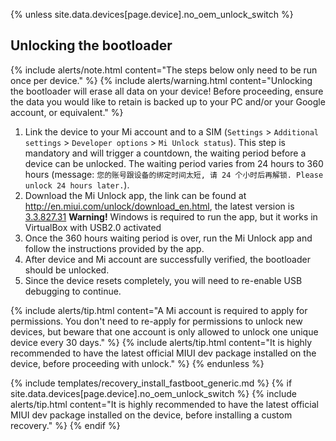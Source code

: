 {% unless site.data.devices[page.device].no_oem_unlock_switch %}
## Unlocking the bootloader

{% include alerts/note.html content="The steps below only need to be run once per device." %}
{% include alerts/warning.html content="Unlocking the bootloader will erase all data on your device!
Before proceeding, ensure the data you would like to retain is backed up to your PC and/or your Google account, or equivalent." %}

1. Link the device to your Mi account and to a SIM (`Settings` > `Additional settings` > `Developer options` > `Mi Unlock status`). This step is mandatory and will trigger a countdown, the waiting period before a device can be unlocked. The waiting period varies from 24 hours to 360 hours (message: `您的账号跟设备的绑定时间太短, 请 24 个小时后再解锁. Please unlock 24 hours later.`).
1. Download the Mi Unlock app, the link can be found at <http://en.miui.com/unlock/download_en.html>, the latest version is [3.3.827.31](http://miuirom.xiaomi.com/rom/u1106245679/3.3.827.31/miflash_unlock-en-3.3.827.31.zip) **Warning!** Windows is required to run the app, but it works in VirtualBox with USB2.0 activated 
1. Once the 360 hours waiting period is over, run the Mi Unlock app and follow the instructions provided by the app.
1. After device and Mi account are successfully verified, the bootloader should be unlocked.
1. Since the device resets completely, you will need to re-enable USB debugging to continue.

{% include alerts/tip.html content="A Mi account is required to apply for permissions. You don't need to re-apply for permissions to unlock new devices,
but beware that one account is only allowed to unlock one unique device every 30 days." %}
{% include alerts/tip.html content="It is highly recommended to have the latest official MIUI dev package installed on the device, before proceeding with unlock." %}
{% endunless %}

{% include templates/recovery_install_fastboot_generic.md %}
{% if site.data.devices[page.device].no_oem_unlock_switch %}
{% include alerts/tip.html content="It is highly recommended to have the latest official MIUI dev package installed on the device, before installing a custom recovery." %}
{% endif %}
